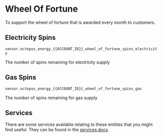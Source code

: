 # Wheel Of Fortune

To support the wheel of fortune that is awarded every month to customers.

## Electricity Spins

`sensor.octopus_energy_{{ACCOUNT_ID}}_wheel_of_fortune_spins_electricity`

The number of spins remaining for electricity supply

## Gas Spins

`sensor.octopus_energy_{{ACCOUNT_ID}}_wheel_of_fortune_spins_gas`

The number of spins remaining for gas supply

## Services

There are some services available relating to these entities that you might find useful. They can be found in the [services docs](../services.md#wheel-of-fortune).